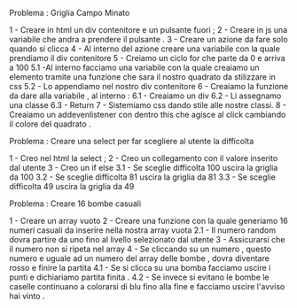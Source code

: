 Problema : Griglia Campo Minato

1 - Creare in html un div contenitore e un pulsante fuori ;
2 - Creare in js una variabile che andra a prendere il pulsante .
3 - Creare un azione da fare solo quando si clicca 
4 - Al interno del azione creare una variabile con la quale prendiamo il div contenitore 
5 - Creiamo un ciclo for che parte da 0 e arriva a 100
 	5.1 -Al interno facciamo una variabile con la quale creaiamo un elemento tramite una funzione che sara il nostro quadrato da stilizzare in css 
	5.2 - Lo appendiamo nel nostro div contenitore 
6 - Creaiamo la funzione da dare alla variabile , al interno :
	6.1 - Creaiamo un div 
	6.2 - Li assegnamo una classe
	6.3 - Return
7 - Sistemiamo css dando stile alle nostre classi.
8 - Creaiamo un addevenlistener con dentro this che agisce al click cambiando il colore del quadrato .

Problema : Creare una select per far scegliere al utente la difficolta 

1 - Creo nel html la select ;
2 - Creo un collegamento con il valore inserito dal utente
3 - Creo un if else 
	3.1 - Se sceglie difficolta 100 uscira la griglia da 100
	3.2 - Se sceglie difficolta 81 uscira la griglia da 81
	3.3 - Se sceglie difficolta 49 uscira la griglia da 49


Problema : Creare 16 bombe casuali 

1 - Creare un array vuoto 
2 - Creare una funzione con la quale generiamo 16 numeri casuali da inserire nella nostra array vuota 
	2.1 - Il numero random dovra partire da uno fino al livello selezionato dal utente 
3 - Assicurarsi che il numero non si ripeta nel array 
4 - Se cliccando su un numero , questo numero e uguale ad un numero del array delle bombe , dovra diventare rosso e finire la partita
	4.1 - Se si clicca su una bomba facciamo uscire i  punti e dichiariamo partita finita .
	4.2 - Se invece si evitano le bombe le caselle continuano a colorarsi di blu fino alla fine e facciamo uscire l'avviso hai vinto .